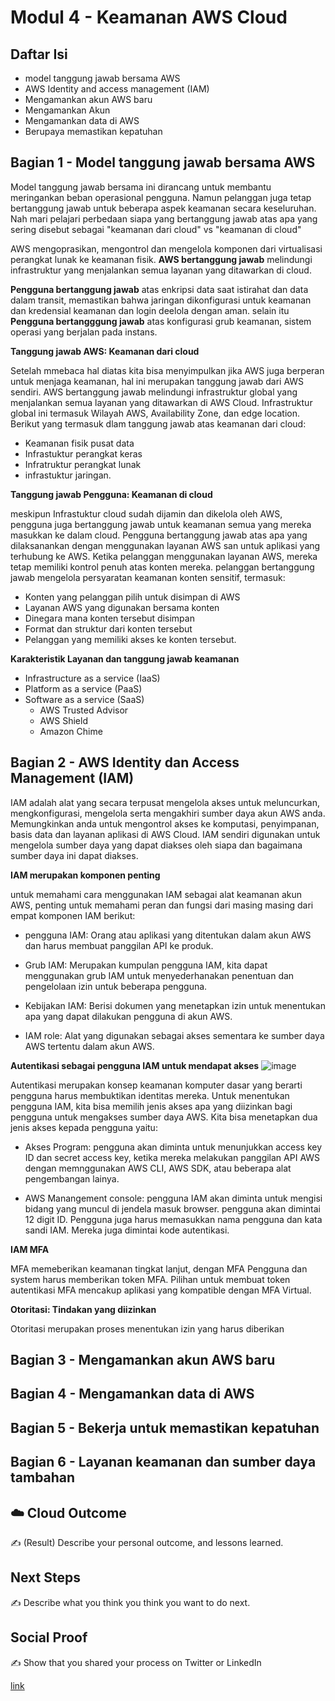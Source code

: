 # Modul 4 - Keamanan AWS Cloud

## Daftar Isi

- model tanggung jawab bersama AWS
- AWS Identity and access management (IAM)
- Mengamankan akun AWS baru
- Mengamankan Akun
- Mengamankan data di AWS
- Berupaya memastikan kepatuhan

## Bagian 1 - Model tanggung jawab bersama AWS

Model tanggung jawab bersama ini dirancang untuk membantu meringankan beban operasional pengguna. Namun pelanggan juga tetap bertanggung jawab untuk beberapa aspek keamanan secara keseluruhan. Nah mari pelajari perbedaan siapa yang bertanggung jawab atas apa yang sering disebut sebagai "keamanan dari cloud" vs "keamanan di cloud"

AWS mengoprasikan, mengontrol dan mengelola komponen dari virtualisasi perangkat lunak ke keamanan fisik. **AWS bertanggung jawab** melindungi infrastruktur yang menjalankan semua layanan yang ditawarkan di cloud.

**Pengguna bertanggung jawab** atas enkripsi data saat istirahat dan data dalam transit, memastikan bahwa jaringan dikonfigurasi untuk keamanan dan kredensial keamanan dan login deelola dengan aman. selain itu **Pengguna bertangggung jawab** atas konfigurasi grub keamanan, sistem operasi yang berjalan pada instans.

**Tanggung jawab AWS: Keamanan dari cloud**

Setelah mmebaca hal diatas kita bisa menyimpulkan jika AWS juga berperan untuk menjaga keamanan, hal ini merupakan tanggung jawab dari AWS sendiri. AWS bertanggung jawab melindungi infrastruktur global yang menjalankan semua layanan yang ditawarkan di AWS Cloud. Infrastruktur global ini termasuk Wilayah AWS, Availability Zone, dan edge location. Berikut yang termasuk dlam tanggung jawab atas keamanan dari cloud:

- Keamanan fisik pusat data
- Infrastuktur perangkat keras
- Infratruktur perangkat lunak
- infrastuktur jaringan.

**Tanggung jawab Pengguna: Keamanan di cloud**

meskipun Infrastuktur cloud sudah dijamin dan dikelola oleh AWS, pengguna juga bertanggung jawab untuk keamanan semua yang mereka masukkan ke dalam cloud. Pengguna bertanggung jawab atas apa yang dilaksanankan dengan menggunakan layanan AWS san untuk aplikasi yang terhubung ke AWS. Ketika pelanggan menggunakan layanan AWS, mereka tetap memiliki kontrol penuh atas konten mereka. pelanggan bertanggung jawab mengelola persyaratan keamanan konten sensitif, termasuk:

- Konten yang pelanggan pilih untuk disimpan di AWS
- Layanan AWS yang digunakan bersama konten
- Dinegara mana konten tersebut disimpan
- Format dan struktur dari konten tersebut
- Pelanggan yang memiliki akses ke konten tersebut. 

**Karakteristik Layanan dan tanggung jawab keamanan**

- Infrastructure as a service (IaaS)
- Platform as a service (PaaS)
- Software as a service (SaaS)
    - AWS Trusted Advisor
    - AWS Shield
    - Amazon Chime
      
## Bagian 2 - AWS Identity dan Access Management (IAM)

IAM adalah alat yang secara terpusat mengelola akses untuk meluncurkan, mengkonfigurasi, mengelola serta mengakhiri sumber daya akun AWS anda. Memungkinkan anda untuk mengontrol akses ke komputasi, penyimpanan, basis data dan layanan aplikasi di AWS Cloud. IAM sendiri digunakan untuk mengelola sumber daya yang dapat diakses oleh siapa dan bagaimana sumber daya ini dapat diakses.

**IAM merupakan komponen penting**

untuk memahami cara menggunakan IAM sebagai alat keamanan akun AWS, penting untuk memahami peran dan fungsi dari masing masing dari empat komponen IAM berikut:

- pengguna IAM: Orang atau aplikasi yang ditentukan dalam akun AWS dan harus membuat panggilan API ke produk.

- Grub IAM: Merupakan kumpulan pengguna IAM, kita dapat menggunakan grub IAM untuk menyederhanakan penentuan dan pengelolaan izin untuk beberapa pengguna.
  
- Kebijakan IAM: Berisi dokumen yang menetapkan izin untuk menentukan apa yang dapat dilakukan pengguna di akun AWS.
  
- IAM role: Alat yang digunakan sebagai akses sementara ke sumber daya AWS tertentu dalam akun AWS.

**Autentikasi sebagai pengguna IAM untuk mendapat akses**
![image](https://github.com/dianarahmatulk/100DaysOfCloud/assets/140806099/d998440d-8f2a-4020-8adc-04c3a1c883c5)

Autentikasi merupakan konsep keamanan komputer dasar yang berarti pengguna harus membuktikan identitas mereka. Untuk menentukan pengguna IAM, kita bisa memilih jenis akses apa yang diizinkan bagi pengguna untuk mengakses sumber daya AWS. Kita bisa menetapkan dua jenis akses kepada pengguna yaitu:

- Akses Program: pengguna akan diminta untuk menunjukkan access key ID dan secret access key, ketika mereka melakukan panggilan API AWS dengan memnggunakan AWS CLI, AWS SDK, atau beberapa alat pengembangan lainya.
  
- AWS Manangement console: pengguna IAM akan diminta untuk mengisi bidang yang muncul di jendela masuk browser. pengguna akan dimintai 12 digit ID. Pengguna juga harus memasukkan nama pengguna dan kata sandi IAM. Mereka juga dimintai kode autentikasi.

**IAM MFA**

MFA memeberikan keamanan tingkat lanjut, dengan MFA Pengguna dan system harus memberikan token MFA. Pilihan untuk membuat token autentikasi MFA mencakup aplikasi yang kompatible dengan MFA Virtual.

**Otoritasi: Tindakan yang diizinkan**

Otoritasi merupakan proses menentukan izin yang harus diberikan 

## Bagian 3 - Mengamankan akun AWS baru


## Bagian 4 - Mengamankan data di AWS


## Bagian 5 - Bekerja untuk memastikan kepatuhan


## Bagian 6 - Layanan keamanan dan sumber daya tambahan


## ☁️ Cloud Outcome

✍️ (Result) Describe your personal outcome, and lessons learned.

## Next Steps

✍️ Describe what you think you think you want to do next.

## Social Proof

✍️ Show that you shared your process on Twitter or LinkedIn

[link](link)
